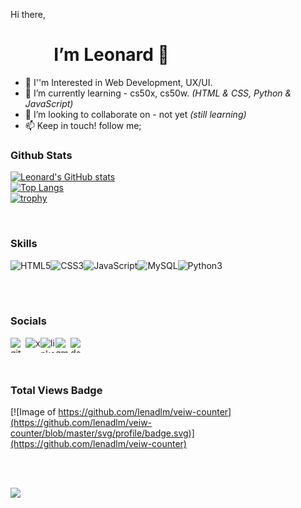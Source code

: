 

   Hi there,
   <br><h1> &emsp; &emsp; I’m Leonard 👋</h1>
 
- 👀 I''m Interested in Web Development, UX/UI.
- 🌱 I’m currently learning - cs50x, cs50w. *(HTML & CSS, Python & JavaScript)*
- 💞️ I’m looking to collaborate on - not yet *(still learning)*
- 📫 Keep in touch! follow me;

<!--lenadlm/lenadlm is a ✨ special ✨ repository because its `README.md` (this file) appears on your GitHub profile.
You can click the Preview link to take a look at your changes.
--->

### Github Stats
[![Leonard's GitHub stats](https://github-readme-stats.vercel.app/api?username=lenadlm&include_all_commits=true&count_private=true&show_icons=true&bg_color=00000000&hide_border=true&theme=blue_navy&card_width=550)](#)<br>
[![Top Langs](https://github-readme-stats.vercel.app/api/top-langs/?username=lenadlm&layout=compact&bg_color=00000000&hide_border=true&theme=blue_navy&card_width=500)](https://github.com/lenadlm)<br>
[![trophy](https://github-profile-trophy.vercel.app/?username=lenadlm&theme=matrix&no-bg=true&column=5)](https://github.com/lenadlm/)<br>

<br>

### Skills
<img alt="HTML5" src="https://img.shields.io/badge/html5-E34F26?&logo=html5&logoColor=white&style=for-the-badge"><img alt="CSS3" src="https://img.shields.io/badge/css3-1572B6?&logo=css3&logoColor=white&style=for-the-badge"><img alt="JavaScript" src="https://img.shields.io/badge/javascript-F7DF1E?&logo=javascript&logoColor=black&style=for-the-badge"><img alt="MySQL" src="https://img.shields.io/badge/MySQL-4479A1?logo=mysql&logoColor=white&style=for-the-badge"><img alt="Python3" src="https://img.shields.io/badge/python-3670A0?logo=python&logoColor=ffdd54&style=for-the-badge">

<br><br>
### Socials
<a href="https://github.com/lenadlm" target="_blank">
    <img src="https://cdn.simpleicons.org/github/000/fff" alt="github" align=left width=24 height=24>
</a>

<a href="https://x.com/intent/follow?screen_name=lenadlm" target="_blank">
  <img src="https://cdn.simpleicons.org/x/000/fff" alt="x" align=left width=24 height=24>
</a>

<a href="https://www.linkedin.com/in/lenadlm/" target="_blank">
     <img src="https://cdn.simpleicons.org/linkedin/000/fff" alt="linkedin" align=left width=24 height=24>
</a> 

<a href="mailto:" target="_blank">
     <img src="https://cdn.simpleicons.org/gmail/000/fff" alt="gmail" align=left width=24 height=24>
</a> 

<a href="https://dev.to/lenadlm" target="_blank">
     <img src="https://cdn.simpleicons.org/devdotto/000/fff" alt="dev" align=left width=24 height=24>
</a> 
<br><br><br>

### Total Views Badge
[![Image of https://github.com/lenadlm/veiw-counter](https://github.com/lenadlm/veiw-counter/blob/master/svg/profile/badge.svg)](https://github.com/lenadlm/veiw-counter)

<br><br>

<a href="https://twitter.com/intent/follow?screen_name=lenadlm" target="_blank"><img src="https://img.shields.io/twitter/follow/lenadlm?style=social&logo=twitter"></a>
            
 
<!---Thanks to;
https://github.com/badges/shields
https://hendrasob.github.io/badges/
https://github.com/ryo-ma/github-profile-trophy
https://github.com/anuraghazra/github-readme-stats
https://simpleicons.org/
https://hits.seeyoufarm.com/
--->
